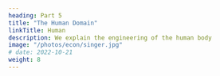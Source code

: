 ```yaml
---
heading: Part 5
title: "The Human Domain"
linkTitle: Human
description: We explain the engineering of the human body
image: "/photos/econ/singer.jpg"
# date: 2022-10-21
weight: 8
---
```


